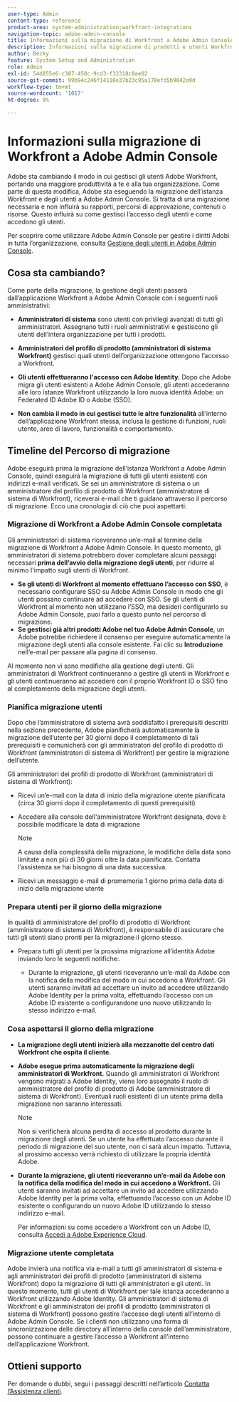 ```yaml
---
user-type: Admin
content-type: reference
product-area: system-administration;workfront-integrations
navigation-topic: adobe-admin-console
title: Informazioni sulla migrazione di Workfront a Adobe Admin Console
description: Informazioni sulla migrazione di prodotti e utenti Workfront a Adobe Admin Console
author: Becky
feature: System Setup and Administration
role: Admin
exl-id: 54d855e6-c387-458c-9cd3-f32318c8ae02
source-git-commit: 99b94c246f14110e37b23c95a178efd5b9042a9d
workflow-type: tm+mt
source-wordcount: '1017'
ht-degree: 0%

---
```


# Informazioni sulla migrazione di Workfront a Adobe Admin Console

Adobe sta cambiando il modo in cui gestisci gli utenti Adobe Workfront, portando una maggiore produttività a te e alla tua organizzazione. Come parte di questa modifica, Adobe sta eseguendo la migrazione dell’istanza Workfront e degli utenti a Adobe Admin Console. Si tratta di una migrazione necessaria e non influirà su rapporti, percorsi di approvazione, contenuti o risorse. Questo influirà su come gestisci l’accesso degli utenti e come accedono gli utenti.

Per scoprire come utilizzare Adobe Admin Console per gestire i diritti Adobi in tutta l’organizzazione, consulta [Gestione degli utenti in Adobe Admin Console](/help/quicksilver/administration-and-setup/add-users/create-and-manage-users/admin-console.md).

## Cosa sta cambiando?

Come parte della migrazione, la gestione degli utenti passerà dall’applicazione Workfront a Adobe Admin Console con i seguenti ruoli amministrativi:

* **Amministratori di sistema** sono utenti con privilegi avanzati di tutti gli amministratori. Assegnano tutti i ruoli amministrativi e gestiscono gli utenti dell’intera organizzazione per tutti i prodotti.

* **Amministratori del profilo di prodotto (amministratori di sistema Workfront)** gestisci quali utenti dell’organizzazione ottengono l’accesso a Workfront.

* **Gli utenti effettueranno l&#39;accesso con Adobe Identity.** Dopo che Adobe migra gli utenti esistenti a Adobe Admin Console, gli utenti accederanno alle loro istanze Workfront utilizzando la loro nuova identità Adobe: un Federated ID Adobe ID o Adobe (SSO).

* **Non cambia il modo in cui gestisci tutte le altre funzionalità** all’interno dell’applicazione Workfront stessa, inclusa la gestione di funzioni, ruoli utente, aree di lavoro, funzionalità e comportamento.

## Timeline del Percorso di migrazione

Adobe eseguirà prima la migrazione dell’istanza Workfront a Adobe Admin Console, quindi eseguirà la migrazione di tutti gli utenti esistenti con indirizzi e-mail verificati. Se sei un amministratore di sistema o un amministratore del profilo di prodotto di Workfront (amministratore di sistema di Workfront), riceverai e-mail che ti guidano attraverso il percorso di migrazione. Ecco una cronologia di ciò che puoi aspettarti:

### Migrazione di Workfront a Adobe Admin Console completata

Gli amministratori di sistema riceveranno un’e-mail al termine della migrazione di Workfront a Adobe Admin Console. In questo momento, gli amministratori di sistema potrebbero dover completare alcuni passaggi necessari **prima dell’avvio della migrazione degli utenti**, per ridurre al minimo l&#39;impatto sugli utenti di Workfront.

* **Se gli utenti di Workfront al momento effettuano l’accesso con SSO**, è necessario configurare SSO su Adobe Admin Console in modo che gli utenti possano continuare ad accedere con SSO. Se gli utenti di Workfront al momento non utilizzano l’SSO, ma desideri configurarlo su Adobe Admin Console, puoi farlo a questo punto nel percorso di migrazione.
* **Se gestisci già altri prodotti Adobe nel tuo Adobe Admin Console**, un Adobe potrebbe richiedere il consenso per eseguire automaticamente la migrazione degli utenti alla console esistente. Fai clic su **Introduzione** nell’e-mail per passare alla pagina di consenso.

Al momento non vi sono modifiche alla gestione degli utenti. Gli amministratori di Workfront continueranno a gestire gli utenti in Workfront e gli utenti continueranno ad accedere con il proprio Workfront ID o SSO fino al completamento della migrazione degli utenti.

### Pianifica migrazione utenti

Dopo che l’amministratore di sistema avrà soddisfatto i prerequisiti descritti nella sezione precedente, Adobe pianificherà automaticamente la migrazione dell’utente per 30 giorni dopo il completamento di tali prerequisiti e comunicherà con gli amministratori del profilo di prodotto di Workfront (amministratori di sistema di Workfront) per gestire la migrazione dell’utente.

Gli amministratori dei profili di prodotto di Workfront (amministratori di sistema di Workfront):

* Ricevi un’e-mail con la data di inizio della migrazione utente pianificata (circa 30 giorni dopo il completamento di questi prerequisiti)
* Accedere alla console dell&#39;amministratore Workfront designata, dove è possibile modificare la data di migrazione

  >[!NOTE]
  >
  >A causa della complessità della migrazione, le modifiche della data sono limitate a non più di 30 giorni oltre la data pianificata. Contatta l’assistenza se hai bisogno di una data successiva.

* Ricevi un messaggio e-mail di promemoria 1 giorno prima della data di inizio della migrazione utente

### Prepara utenti per il giorno della migrazione

In qualità di amministratore del profilo di prodotto di Workfront (amministratore di sistema di Workfront), è responsabile di assicurare che tutti gli utenti siano pronti per la migrazione il giorno stesso.

* Prepara tutti gli utenti per la prossima migrazione all’identità Adobe inviando loro le seguenti notifiche:.

   * Durante la migrazione, gli utenti riceveranno un’e-mail da Adobe con la notifica della modifica del modo in cui accedono a Workfront. Gli utenti saranno invitati ad accettare un invito ad accedere utilizzando Adobe Identity per la prima volta, effettuando l’accesso con un Adobe ID esistente o configurandone uno nuovo utilizzando lo stesso indirizzo e-mail.

### Cosa aspettarsi il giorno della migrazione

* **La migrazione degli utenti inizierà alla mezzanotte del centro dati Workfront che ospita il cliente.**

* **Adobe esegue prima automaticamente la migrazione degli amministratori di Workfront.** Quando gli amministratori di Workfront vengono migrati a Adobe Identity, viene loro assegnato il ruolo di amministratore del profilo di prodotto di Adobe (amministratore di sistema di Workfront). Eventuali ruoli esistenti di un utente prima della migrazione non saranno interessati.

  >[!NOTE]
  >
  >Non si verificherà alcuna perdita di accesso al prodotto durante la migrazione degli utenti. Se un utente ha effettuato l’accesso durante il periodo di migrazione del suo utente, non ci sarà alcun impatto. Tuttavia, al prossimo accesso verrà richiesto di utilizzare la propria identità Adobe.



* **Durante la migrazione, gli utenti riceveranno un’e-mail da Adobe con la notifica della modifica del modo in cui accedono a Workfront.** Gli utenti saranno invitati ad accettare un invito ad accedere utilizzando Adobe Identity per la prima volta, effettuando l’accesso con un Adobe ID esistente o configurando un nuovo Adobe ID utilizzando lo stesso indirizzo e-mail.

  Per informazioni su come accedere a Workfront con un Adobe ID, consulta [Accedi a Adobe Experience Cloud](/help/quicksilver/workfront-basics/navigate-workfront/workfront-navigation/adobe-unified-experience.md#log-in-to-adobe-experience-cloud).

### Migrazione utente completata

Adobe invierà una notifica via e-mail a tutti gli amministratori di sistema e agli amministratori dei profili di prodotto (amministratori di sistema Workfront) dopo la migrazione di tutti gli amministratori e gli utenti. In questo momento, tutti gli utenti di Workfront per tale istanza accederanno a Workfront utilizzando Adobe Identity. Gli amministratori di sistema di Workfront e gli amministratori dei profili di prodotto (amministratori di sistema di Workfront) possono gestire l’accesso degli utenti all’interno di Adobe Admin Console. Se i clienti non utilizzano una forma di sincronizzazione delle directory all’interno della console dell’amministratore, possono continuare a gestire l’accesso a Workfront all’interno dell’applicazione Workfront.

## Ottieni supporto

Per domande o dubbi, segui i passaggi descritti nell’articolo [Contatta l’Assistenza clienti](/help/quicksilver/workfront-basics/tips-tricks-and-troubleshooting/contact-customer-support.md).




